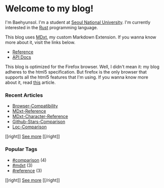 # Welcome to my blog!

I'm Baehyunsol. I'm a student at [Seoul National University]. I'm currently interested in the [Rust] programming language.

This blog uses [MDxt], my custom Markdown Extension. If you wanna know more about it, visit the links below.

- [Reference]
- [API Docs]

This blog is optimized for the Firefox browser. Well, I didn't mean it: my blog adheres to the html5 specification. But firefox is the only browser that supports all the html5 features that I'm using. If you wanna know more about it, read [this](Browser-Compatibility.html) article.

[Seoul National University]: https://www.snu.ac.kr/
[MDxt]: https://github.com/baehyunsol/MDxt
[Reference]: MDxt-Reference.html
[API Docs]: https://docs.rs/mdxt/latest/mdxt/
[Rust]: https://www.rust-lang.org/

### Recent Articles


- [Browser-Compatibility](Browser-Compatibility.html)
- [MDxt-Reference](MDxt-Reference.html)
- [MDxt-Character-Reference](MDxt-Character-Reference.html)
- [Github-Stars-Comparison](Github-Stars-Comparison.html)
- [Loc-Comparison](Loc-Comparison.html)

[[right]]
[See more](Articles.html)
[[/right]]

### Popular Tags


- [#comparison](tag-comparison.html) (4)
- [#mdxt](tag-mdxt.html) (3)
- [#reference](tag-reference.html) (3)

[[right]]
[See more](Tags.html)
[[/right]]